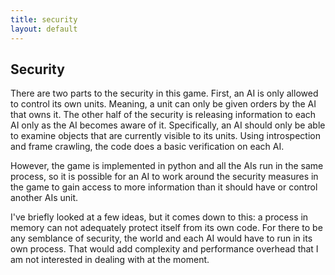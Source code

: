 ```yaml
---
title: security
layout: default
---
```


## Security

There are two parts to the security in this game. First, an AI is only allowed
to control its own units. Meaning, a unit can only be given orders by the AI
that owns it. The other half of the security is releasing information to each
AI only as the AI becomes aware of it. Specifically, an AI should only be able
to examine objects that are currently visible to its units. Using
introspection and frame crawling, the code does a basic verification on each
AI.

However, the game is implemented in python and all the AIs run in the same
process, so it is possible for an AI to work around the security measures in
the game to gain access to more information than it should have or control
another AIs unit.

I've briefly looked at a few ideas, but it comes down to this: a process in
memory can not adequately protect itself from its own code. For there to be
any semblance of security, the world and each AI would have to run in its own
process. That would add complexity and performance overhead that I am not
interested in dealing with at the moment.

